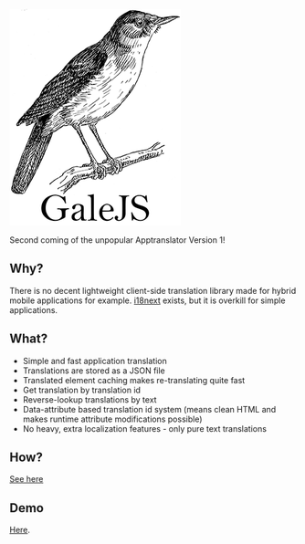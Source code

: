 ![](https://github.com/ahvonenj/GaleJS/blob/master/gale_logo_small.png?raw=true)

Second coming of the unpopular Apptranslator Version 1!

## Why?

There is no decent lightweight client-side translation library made for hybrid mobile applications for example. [i18next](http://i18next.com/) exists, but it is overkill for simple applications.

## What?

- Simple and fast application translation
- Translations are stored as a JSON file
- Translated element caching makes re-translating quite fast
- Get translation by translation id
- Reverse-lookup translations by text
- Data-attribute based translation id system (means clean HTML and makes runtime attribute modifications possible)
- No heavy, extra localization features - only pure text translations

## How?

[See here](https://github.com/ahvonenj/GaleJS/wiki/How-to-use-GaleJS)

## Demo

[Here](http://ahvonenj.github.io/GaleJS/). 
